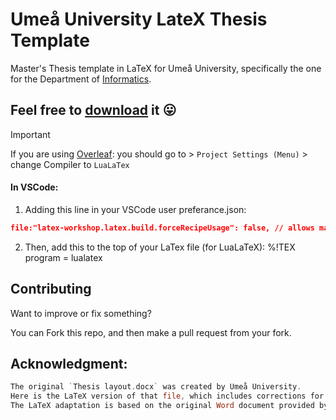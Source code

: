 # Umeå University LateX Thesis Template
Master's Thesis template in LaTeX for Umeå University, specifically the one for the Department of [Informatics](https://www.umu.se/en/department-of-informatics/). 

## Feel free to **[download](https://github.com/stonkol/umu-LateX-thesis/blob/main/Umu_Layout_Template.tex)** it :stuck_out_tongue:

> [!IMPORTANT]
> If you are using [Overleaf](https://www.overleaf.com/): you should go to > `Project Settings (Menu)` > change Compiler to `LuaLaTex`

#### In VSCode:

1. Adding this line in your VSCode user preferance.json:

```json
file:"latex-workshop.latex.build.forceRecipeUsage": false, // allows magic comments 
```

2. Then, add this to the top of your LaTex file (for LuaLaTeX): %!TEX program = lualatex

## Contributing
Want to improve or fix something? 

You can Fork this repo, and then make a pull request from your fork.

## Acknowledgment:

```asm
The original `Thesis layout.docx` was created by Umeå University.
Here is the LaTeX version of that file, which includes corrections for some wording errors.
The LaTeX adaptation is based on the original Word document provided by the Department of Informatics at Umeå University. The content and copyright of this document are owned by the Department of Informatics, Umeå University.© 2024, Department of Informatics, Umeå University. All rights reserved.
```
